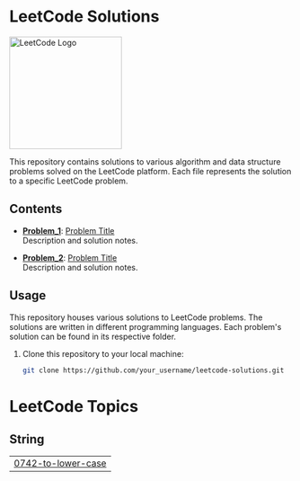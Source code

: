 # LeetCode Solutions

<img src="https://assets.leetcode.com/static_assets/public/images/LeetCode_logo_rvs.png" alt="LeetCode Logo" width="200"/>

This repository contains solutions to various algorithm and data structure problems solved on the LeetCode platform. Each file represents the solution to a specific LeetCode problem.

## Contents

- **[Problem_1](./Problem_1)**: [Problem Title](https://leetcode.com/problems/problem-title/)  
  Description and solution notes.
  
- **[Problem_2](./Problem_2)**: [Problem Title](https://leetcode.com/problems/problem-title/)  
  Description and solution notes.

## Usage

This repository houses various solutions to LeetCode problems. The solutions are written in different programming languages. Each problem's solution can be found in its respective folder.

1. Clone this repository to your local machine:
   ```bash
   git clone https://github.com/your_username/leetcode-solutions.git

<!---LeetCode Topics Start-->
# LeetCode Topics
## String
|  |
| ------- |
| [0742-to-lower-case](https://github.com/latifaltay/LeetCode/tree/master/0742-to-lower-case) |
<!---LeetCode Topics End-->